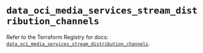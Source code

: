 # `data_oci_media_services_stream_distribution_channels`

Refer to the Terraform Registry for docs: [`data_oci_media_services_stream_distribution_channels`](https://registry.terraform.io/providers/oracle/oci/6.18.0/docs/data-sources/media_services_stream_distribution_channels).
